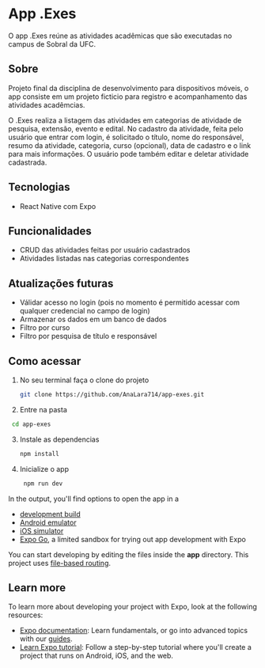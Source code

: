 # App .Exes

O app .Exes reúne as atividades acadêmicas que são executadas no campus de Sobral da UFC.

## Sobre

Projeto final da disciplina de desenvolvimento para dispositivos móveis, o app consiste em um projeto ficticio para registro e acompanhamento das atividades acadêmcias.

O .Exes realiza a listagem das atividades em categorias de atividade de pesquisa, extensão, evento e edital. No cadastro da atividade, feita pelo usuário que entrar com login, é solicitado o título, nome do responsável, resumo da atividade, categoria, curso (opcional), data de cadastro e o link para mais informações. O usuário pode também editar e deletar atividade cadastrada.

## Tecnologias

- React Native com Expo

## Funcionalidades

- CRUD das atividades feitas por usuário cadastrados
- Atividades listadas nas categorias correspondentes

## Atualizações futuras

- Válidar acesso no login (pois no momento é permitido acessar com qualquer credencial no campo de login)
- Armazenar os dados em um banco de dados
- Filtro por curso
- Filtro por pesquisa de título e responsável

## Como acessar

1. No seu terminal faça o clone do projeto
   ```bash
   git clone https://github.com/AnaLara714/app-exes.git
   ```
2. Entre na pasta

```bash
 cd app-exes
```

3. Instale as dependencias

   ```bash
   npm install
   ```

4. Inicialize o app

   ```bash
    npm run dev
   ```

In the output, you'll find options to open the app in a

- [development build](https://docs.expo.dev/develop/development-builds/introduction/)
- [Android emulator](https://docs.expo.dev/workflow/android-studio-emulator/)
- [iOS simulator](https://docs.expo.dev/workflow/ios-simulator/)
- [Expo Go](https://expo.dev/go), a limited sandbox for trying out app development with Expo

You can start developing by editing the files inside the **app** directory. This project uses [file-based routing](https://docs.expo.dev/router/introduction).

## Learn more

To learn more about developing your project with Expo, look at the following resources:

- [Expo documentation](https://docs.expo.dev/): Learn fundamentals, or go into advanced topics with our [guides](https://docs.expo.dev/guides).
- [Learn Expo tutorial](https://docs.expo.dev/tutorial/introduction/): Follow a step-by-step tutorial where you'll create a project that runs on Android, iOS, and the web.
